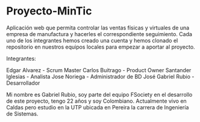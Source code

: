 # Proyecto-MinTic
Aplicación web que permita controlar las ventas físicas y virtuales de una empresa de manufactura y hacerles el correspondiente seguimiento.
Cada uno de los integrantes hemos creado una cuenta y hemos clonado el repositorio en nuestros equipos locales para empezar a aportar al proyecto.

Integrantes:

Edgar Alvarez - Scrum Master
Carlos Buitrago -  Product Owner
Santander Iglesias - Analista
Jose Noriega - Administrador de BD
José Gabriel Rubio - Desarrollador

Mi nombre es Gabriel Rubio, soy parte del equipo FSociety en el desarrollo de este proyecto, tengo 22 años y soy Colombiano. Actualmente vivo en Caldas pero estudio en la UTP ubicada en Pereira la carrera de Ingeniería de Sistemas.  